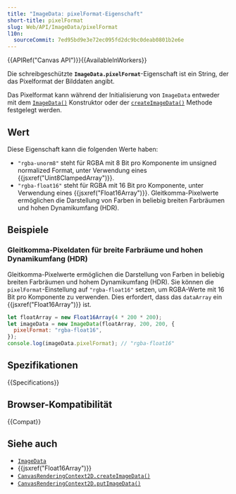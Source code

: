 ```yaml
---
title: "ImageData: pixelFormat-Eigenschaft"
short-title: pixelFormat
slug: Web/API/ImageData/pixelFormat
l10n:
  sourceCommit: 7ed95bd9e3e72ec095fd2dc9bc0deab0801b2e6e
---
```


{{APIRef("Canvas API")}}{{AvailableInWorkers}}

Die schreibgeschützte **`ImageData.pixelFormat`**-Eigenschaft ist ein String, der das Pixelformat der Bilddaten angibt.

Das Pixelformat kann während der Initialisierung von `ImageData` entweder mit dem [`ImageData()`](/de/docs/Web/API/ImageData/ImageData) Konstruktor oder der [`createImageData()`](/de/docs/Web/API/CanvasRenderingContext2D/createImageData) Methode festgelegt werden.

## Wert

Diese Eigenschaft kann die folgenden Werte haben:

- `"rgba-unorm8"` steht für RGBA mit 8 Bit pro Komponente im unsigned normalized Format, unter Verwendung eines {{jsxref("Uint8ClampedArray")}}.
- `"rgba-float16"` steht für RGBA mit 16 Bit pro Komponente, unter Verwendung eines {{jsxref("Float16Array")}}. Gleitkomma-Pixelwerte ermöglichen die Darstellung von Farben in beliebig breiten Farbräumen und hohen Dynamikumfang (HDR).

## Beispiele

### Gleitkomma-Pixeldaten für breite Farbräume und hohen Dynamikumfang (HDR)

Gleitkomma-Pixelwerte ermöglichen die Darstellung von Farben in beliebig breiten Farbräumen und hohem Dynamikumfang (HDR). Sie können die `pixelFormat`-Einstellung auf `"rgba-float16"` setzen, um RGBA-Werte mit 16 Bit pro Komponente zu verwenden. Dies erfordert, dass das `dataArray` ein {{jsxref("Float16Array")}} ist.

```js
let floatArray = new Float16Array(4 * 200 * 200);
let imageData = new ImageData(floatArray, 200, 200, {
  pixelFormat: "rgba-float16",
});
console.log(imageData.pixelFormat); // "rgba-float16"
```

## Spezifikationen

{{Specifications}}

## Browser-Kompatibilität

{{Compat}}

## Siehe auch

- [`ImageData`](/de/docs/Web/API/ImageData)
- {{jsxref("Float16Array")}}
- [`CanvasRenderingContext2D.createImageData()`](/de/docs/Web/API/CanvasRenderingContext2D/createImageData)
- [`CanvasRenderingContext2D.putImageData()`](/de/docs/Web/API/CanvasRenderingContext2D/putImageData)

